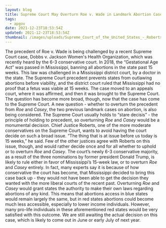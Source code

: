 ```yaml
---
layout: blog
title: Supreme Court May Overturn Roe v. Wade in Landmark Abortion Case
tags:
  - apgov
date: 2021-12-23T18:53:54Z
updated: 2021-12-23T18:53:54Z
thumbnail: /images/uploads/Supreme_Court_of_the_United_States_-_Roberts_Court_2020.jpg
---
```

The precedent of Roe v. Wade is being challenged by a recent Supreme Court case, Dobbs v. Jackson Women's Health Organization, which was recently heard by the 6-3 conservative court.
In 2018, the “Gestational Age Act” was passed in Mississippi, banning all abortions in the state past 15 weeks. This law was challenged in a Mississippi district court, by a doctor in the state. The Supreme Court precedent prevents states from outlawing abortions before viability, and the district court ruled that Mississippi had no proof that a fetus was viable at 15 weeks. The case moved to an appeals court, where it was affirmed, and then it was brought to the Supreme Court.
The question has become more broad, though, now that the case has come to the Supreme Court. A new question - whether to overturn the precedent from *Roe* and *Casey*, the two previous landmark cases on abortion, is also being considered. The Supreme Court usually holds to “stare decisis” - the principle of holding to precedent, so overturning *Roe* and *Casey* would be a monumental decision. 
Chief Justice Roberts, one of the more moderate conservatives on the Supreme Court, wants to avoid having the court decide on such a broad issue. “The thing that is at issue before us today is 15 weeks,” he said. Few of the other justices agree with Roberts on this issue, though, and would rather decide once and for all whether to uphold or to overturn *Roe* and *Casey*. 
The court’s newly 6-3 conservative majority, as a result of the three nominations by former president Donald Trump, is likely to rule either in favor of Mississippi’s 15-week law, or to overturn *Roe* and *Casey* entirely. In fact, many experts say it is because of how conservative the court has become, that Mississippi decided to bring this case back up - they would not have been able to get the decision they wanted with the more liberal courts of the recent past.
Overturning *Roe* and *Casey* would grant states the authority to make their own laws regarding abortions of any kind. This means that abortions access in blue states would remain largely the same, but in red states abortions could become much less accessible, especially to lower income individuals. However, many pro-life individuals in these aforementioned red states would be very satisfied with this outcome.
We are still awaiting the actual decision on this case, which is likely to come out in June or early July of next year.
